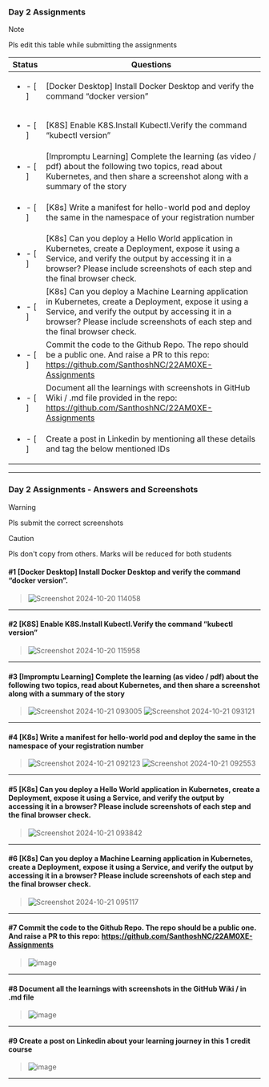 ### Day 2 Assignments

> [!NOTE]
> Pls edit this table while submitting the assignments

| Status         | Questions     | 
|----------------|---------------|
| <ul><li>- [ ] </li></ul> | [Docker Desktop] Install Docker Desktop and verify the command “docker version” |
| <ul><li>- [ ] </li></ul> | [K8S] Enable K8S.Install Kubectl.Verify the command “kubectl version” |
| <ul><li>- [ ] </li></ul> | [Impromptu Learning] Complete the learning (as video / pdf) about the following two topics, read about Kubernetes, and then share a screenshot along with a summary of the story |
| <ul><li>- [ ] </li></ul> | [K8s] Write a manifest for hello-world pod and deploy the same in the namespace of your registration number |
| <ul><li>- [ ] </li></ul> | [K8s] Can you deploy a Hello World application in Kubernetes, create a Deployment, expose it using a Service, and verify the output by accessing it in a browser? Please include screenshots of each step and the final browser check. |
| <ul><li>- [ ] </li></ul> | [K8s] Can you deploy a Machine Learning application in Kubernetes, create a Deployment, expose it using a Service, and verify the output by accessing it in a browser? Please include screenshots of each step and the final browser check.  |
| <ul><li>- [ ] </li></ul> | Commit the code to the Github Repo. The repo should be a public one. And raise a PR to this repo: https://github.com/SanthoshNC/22AM0XE-Assignments |
| <ul><li>- [ ] </li></ul> | Document all the learnings with screenshots in GitHub Wiki / .md file provided in the repo: https://github.com/SanthoshNC/22AM0XE-Assignments |
| <ul><li>- [ ] </li></ul> | Create a post in Linkedin by mentioning all these details and tag the below mentioned IDs |

***

### Day 2 Assignments - Answers and Screenshots

> [!WARNING]
> Pls submit the correct screenshots

> [!CAUTION]
> Pls don't copy from others. Marks will be reduced for both students

#### #1 [Docker Desktop] Install Docker Desktop and verify the command “docker version”.
>![Screenshot 2024-10-20 114058](https://github.com/user-attachments/assets/b7b36e5d-a284-467c-bf8b-451d636ca854)


***

#### #2 [K8S] Enable K8S.Install Kubectl.Verify the command “kubectl version”
>![Screenshot 2024-10-20 115958](https://github.com/user-attachments/assets/27ae07ba-9a36-4f46-9a8d-4fc3a4bf4cd2)


***

#### #3 [Impromptu Learning] Complete the learning (as video / pdf) about the following two topics, read about Kubernetes, and then share a screenshot along with a summary of the story
> ![Screenshot 2024-10-21 093005](https://github.com/user-attachments/assets/73fd79c3-58ce-4775-946a-94e621f503a0)
> ![Screenshot 2024-10-21 093121](https://github.com/user-attachments/assets/9c37e34e-c13a-44eb-94c2-be725812765f)



***

#### #4 [K8s] Write a manifest for hello-world pod and deploy the same in the namespace of your registration number
>![Screenshot 2024-10-21 092123](https://github.com/user-attachments/assets/205b4a9e-a8c4-41fd-bbca-e943b942c557)
>![Screenshot 2024-10-21 092553](https://github.com/user-attachments/assets/d1eb82c9-80a8-4ea7-acae-49b26053f396)



***

#### #5 [K8s] Can you deploy a Hello World application in Kubernetes, create a Deployment, expose it using a Service, and verify the output by accessing it in a browser? Please include screenshots of each step and the final browser check.
> ![Screenshot 2024-10-21 093842](https://github.com/user-attachments/assets/d030398a-eb98-4168-a7b6-5694169b7b57)

***

#### #6 [K8s] Can you deploy a Machine Learning application in Kubernetes, create a Deployment, expose it using a Service, and verify the output by accessing it in a browser? Please include screenshots of each step and the final browser check.
>![Screenshot 2024-10-21 095117](https://github.com/user-attachments/assets/8cda1f9a-4e30-497a-9f8e-e2694b9fb4b2)


***

#### #7 Commit the code to the Github Repo. The repo should be a public one. And raise a PR to this repo: https://github.com/SanthoshNC/22AM0XE-Assignments
> ![image](https://github.com/user-attachments/assets/c405845d-e4a0-4790-a0f5-37fae4acd334)


***

#### #8 Document all the learnings with screenshots in the GitHub Wiki / in .md file
>![image](https://github.com/user-attachments/assets/e816da1a-81e2-42fb-91d7-29f326a8168a)


***

#### #9 Create a post on Linkedin about your learning journey in this 1 credit course
> ![image](https://github.com/user-attachments/assets/28d231ae-f94d-4447-b97a-d4551463ad5d)


***
